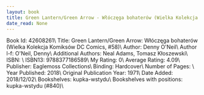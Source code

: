 ```yaml
---
layout: book
title: Green Lantern/Green Arrow - Włóczęga bohaterów (Wielka Kolekcja Komiksów DC Comics,  no. 58)
date_read: None
---
```


Book Id: 42608261\ 
Title: Green Lantern/Green Arrow: Włóczęga bohaterów (Wielka Kolekcja Komiksów DC Comics, #58)\ 
Author: Denny O'Neil\ 
Author l-f: O'Neil, Denny\ 
Additional Authors: Neal Adams, Tomasz Kłoszewski\ 
ISBN: \ 
ISBN13: 9788377186589\ 
My Rating: 0\ 
Average Rating: 4.09\ 
Publisher: Eaglemoss Collections\ 
Binding: Hardcover\ 
Number of Pages: \ 
Year Published: 2018\ 
Original Publication Year: 1971\ 
Date Added: 2018/12/02\ 
Bookshelves: kupka-wstydu\ 
Bookshelves with positions: kupka-wstydu (#840)\ 

